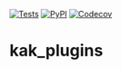 [![Tests](https://github.com/abstractlyZach/kak_plugins/workflows/Tests/badge.svg)](https://github.com/abstractlyZach/kak_plugins/actions?workflow=Tests)
[![PyPI](https://img.shields.io/pypi/v/kak-plugins.svg)](https://pypi.org/project/kak-plugins/)
[![Codecov](https://codecov.io/gh/abstractlyZach/kak_plugins/branch/main/graph/badge.svg)](https://codecov.io/gh/abstractlyZach/kak_plugins)


# kak_plugins

